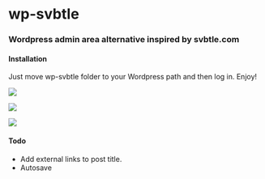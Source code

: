 # wp-svbtle
### Wordpress admin area alternative inspired by svbtle.com

#### Installation
Just move wp-svbtle folder to your Wordpress path and then log in. Enjoy!

![][1]

![][2]

![][3]

 [1]: https://github.com/gravityonmars/wp-svbtle/raw/master/wp-svbtle/screenshot-1.png
 [2]: https://github.com/gravityonmars/wp-svbtle/raw/master/wp-svbtle/screenshot-3.png
 [3]: https://github.com/gravityonmars/wp-svbtle/raw/master/wp-svbtle/screenshot-2.png


#### Todo
* Add external links to post title.
* Autosave 
